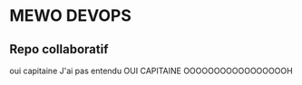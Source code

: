 # MEWO DEVOPS

## Repo collaboratif

oui capitaine
J'ai pas entendu
OUI CAPITAINE
OOOOOOOOOOOOOOOOOH